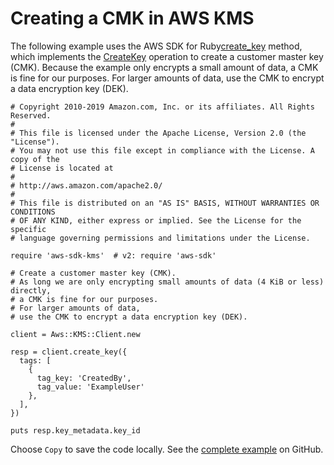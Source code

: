 # Creating a CMK in AWS KMS<a name="kms-example-create-key"></a>

The following example uses the AWS SDK for Ruby[create\_key](https://docs.aws.amazon.com/sdk-for-ruby/v3/api/Aws/KMS/Client.html#create_key-instance_method) method, which implements the [CreateKey](https://docs.aws.amazon.com/kms/latest/APIReference/API_CreateKey.html) operation to create a customer master key \(CMK\)\. Because the example only encrypts a small amount of data, a CMK is fine for our purposes\. For larger amounts of data, use the CMK to encrypt a data encryption key \(DEK\)\.

```
# Copyright 2010-2019 Amazon.com, Inc. or its affiliates. All Rights Reserved.
#
# This file is licensed under the Apache License, Version 2.0 (the "License").
# You may not use this file except in compliance with the License. A copy of the
# License is located at
#
# http://aws.amazon.com/apache2.0/
#
# This file is distributed on an "AS IS" BASIS, WITHOUT WARRANTIES OR CONDITIONS
# OF ANY KIND, either express or implied. See the License for the specific
# language governing permissions and limitations under the License.

require 'aws-sdk-kms'  # v2: require 'aws-sdk'

# Create a customer master key (CMK).
# As long we are only encrypting small amounts of data (4 KiB or less) directly,
# a CMK is fine for our purposes.
# For larger amounts of data,
# use the CMK to encrypt a data encryption key (DEK).

client = Aws::KMS::Client.new

resp = client.create_key({
  tags: [
    {
      tag_key: 'CreatedBy',
      tag_value: 'ExampleUser'
    },
  ],
})

puts resp.key_metadata.key_id
```

Choose `Copy` to save the code locally\. See the [complete example](https://github.com/awsdocs/aws-doc-sdk-examples/blob/main/ruby/example_code/kms/create_key.rb) on GitHub\.
